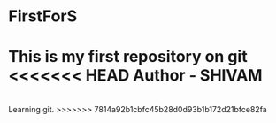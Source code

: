 # FirstForS
This is my first repository on git
<<<<<<< HEAD
Author - SHIVAM
=======
<br>
Learning git.
>>>>>>> 7814a92b1cbfc45b28d0d93b1b172d21bfce82fa
